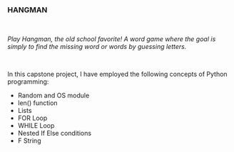 ### HANGMAN
<br>
<p><i>Play Hangman, the old school favorite! A word game where the goal is simply to find the missing word or words by guessing letters.</i></p>
<br>
<p>In this capstone project, I have employed the following concepts of Python programming:</p>
<ul>
<li>Random and OS module</li>
<li>len() function</li>
<li>Lists</li>
<li>FOR Loop</li>
<li>WHILE Loop</li>
<li>Nested If Else conditions</li>
<li>F String</li>